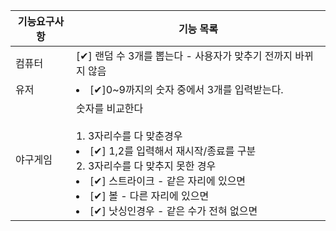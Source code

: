 
| 기능요구사항  | 기능 목록                                                                                                                                          |    
|---------|------------------------------------------------------------------------------------------------------------------------------------------------|
| 컴퓨터 |[✔] 랜덤 수 3개를 뽑는다 - 사용자가 맞추기 전까지 바뀌지 않음
| 유저   | <li> [✔]0~9까지의 숫자 중에서 3개를 입력받는다.</li>                              |
| 야구게임   | 숫자를 비교한다<br><br> 1. 3자리수를 다 맞춘경우<br><li> [✔] 1,2를 입력해서 재시작/종료를 구분</li> 2. 3자리수를 다 맞추지 못한 경우 <li> [✔] 스트라이크 - 같은 자리에 있으면</li> <li> [✔] 볼    - 다른 자리에 있으면</li> <li> [✔] 낫싱인경우    - 같은 수가 전혀 없으면</li> |

